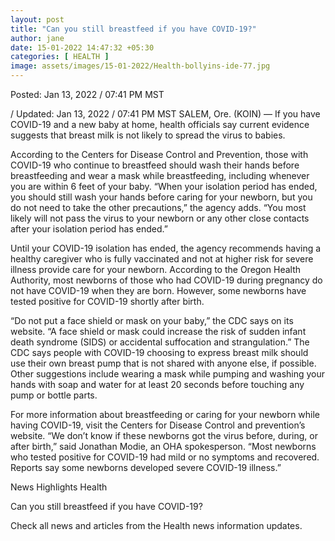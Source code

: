 ```yaml
---
layout: post
title: "Can you still breastfeed if you have COVID-19?"
author: jane 
date: 15-01-2022 14:47:32 +05:30 
categories: [ HEALTH ] 
image: assets/images/15-01-2022/Health-bollyins-ide-77.jpg
---
```

Posted: Jan 13, 2022 / 07:41 PM MST

/ Updated: Jan 13, 2022 / 07:41 PM MST SALEM, Ore. (KOIN) — If you have COVID-19 and a new baby at home, health officials say current evidence suggests that breast milk is not likely to spread the virus to babies.

According to the Centers for Disease Control and Prevention, those with COVID-19 who continue to breastfeed should wash their hands before breastfeeding and wear a mask while breastfeeding, including whenever you are within 6 feet of your baby. “When your isolation period has ended, you should still wash your hands before caring for your newborn, but you do not need to take the other precautions,” the agency adds. “You most likely will not pass the virus to your newborn or any other close contacts after your isolation period has ended.”

Until your COVID-19 isolation has ended, the agency recommends having a healthy caregiver who is fully vaccinated and not at higher risk for severe illness provide care for your newborn. According to the Oregon Health Authority, most newborns of those who had COVID-19 during pregnancy do not have COVID-19 when they are born. However, some newborns have tested positive for COVID-19 shortly after birth.

“Do not put a face shield or mask on your baby,” the CDC says on its website. “A face shield or mask could increase the risk of sudden infant death syndrome (SIDS) or accidental suffocation and strangulation.” The CDC says people with COVID-19 choosing to express breast milk should use their own breast pump that is not shared with anyone else, if possible. Other suggestions include wearing a mask while pumping and washing your hands with soap and water for at least 20 seconds before touching any pump or bottle parts.

For more information about breastfeeding or caring for your newborn while having COVID-19, visit the Centers for Disease Control and prevention’s website. “We don’t know if these newborns got the virus before, during, or after birth,” said Jonathan Modie, an OHA spokesperson. “Most newborns who tested positive for COVID-19 had mild or no symptoms and recovered. Reports say some newborns developed severe COVID-19 illness.”

News Highlights Health

Can you still breastfeed if you have COVID-19?

Check all news and articles from the Health news information updates.